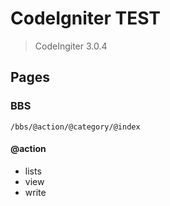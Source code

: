 CodeIgniter TEST
===

> CodeIngiter 3.0.4

Pages
---

### BBS

```
/bbs/@action/@category/@index
```

#### @action

- lists
- view
- write
